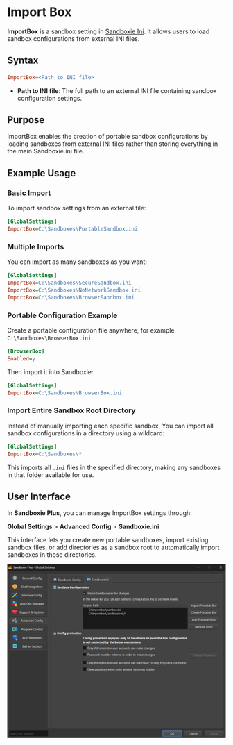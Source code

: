 # Import Box

**ImportBox** is a sandbox setting in [Sandboxie Ini](SandboxieIni.md). It allows users to load sandbox configurations from external INI files.

## Syntax

```ini
ImportBox=<Path to INI file>
```

* **Path to INI file**: The full path to an external INI file containing sandbox configuration settings.

## Purpose

ImportBox enables the creation of portable sandbox configurations by loading sandboxes from external INI files rather than storing everything in the main Sandboxie.ini file.

## Example Usage

### Basic Import

To import sandbox settings from an external file:

```ini
[GlobalSettings]
ImportBox=C:\Sandboxes\PortableSandbox.ini
```

### Multiple Imports

You can import as many sandboxes as you want:

```ini
[GlobalSettings]
ImportBox=C:\Sandboxes\SecureSandbox.ini
ImportBox=C:\Sandboxes\NoNetworkSandbox.ini
ImportBox=C:\Sandboxes\BrowserSandbox.ini
```

### Portable Configuration Example

Create a portable configuration file anywhere, for example `C:\Sandboxes\BrowserBox.ini`:

```ini
[BrowserBox]
Enabled=y
```

Then import it into Sandboxie:

```ini
[GlobalSettings]
ImportBox=C:\Sandboxes\BrowserBox.ini
```

### Import Entire Sandbox Root Directory

Instead of manually importing each specific sandbox, You can import all sandbox configurations in a directory using a wildcard:

```ini
[GlobalSettings]
ImportBox=C:\Sandboxes\*
```

This imports all `.ini` files in the specified directory, making any sandboxes in that folder available for use. 

## User Interface

In **Sandboxie Plus**, you can manage ImportBox settings through:

**Global Settings** > **Advanced Config** > **Sandboxie.ini**

This interface lets you create new portable sandboxes, import existing sandbox files, or add directories as a sandbox root to automatically import sandboxes in those directories.

![ImportBox Configuration](../Media/ImportBox.png)



